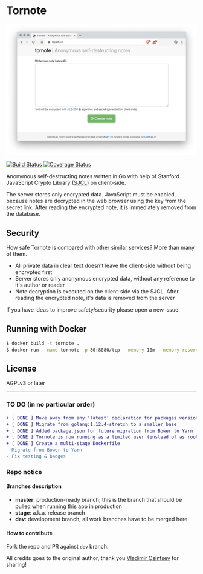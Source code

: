 # Tornote

![Screenshot](resources/screenshot.png)

[![Build Status](https://travis-ci.org/osminogin/tornote.svg?branch=master)](https://travis-ci.org/osminogin/tornote) [![Coverage Status](https://coveralls.io/repos/github/cig0/tornote/badge.svg?branch=master)](https://coveralls.io/github/cig0/tornote?branch=master)

Anonymous self-destructing notes written in Go with help of Stanford JavaScript Crypto Library ([SJCL](https://crypto.stanford.edu/sjcl/)) on client-side.

The server stores only encrypted data. JavaScript must be enabled, because notes are decrypted in the web browser using the key from the secret link. After reading the encrypted note, it is immediately removed from the database.

## Security

How safe Tornote is compared with other similar services? More than many of them.

+ All private data in clear text doesn't leave the client-side without being encrypted first
+ Server stores only anonymous encrypted data, without any reference to it's author or reader
+ Note decryption is executed on the client-side via the SJCL. After reading the encrypted note, it's data is removed from the server

If you have ideas to improve safety/security please open a new issue.

## Running with Docker

```bash
$ docker build -t tornote .
$ docker run --name tornote -p 80:8080/tcp --memory 10m --memory-reservation 8m --cpus 0.10 tornote
```

## License

AGPLv3 or later

----

### TO DO (in no particular order)

```diff
+ [ DONE ] Move away from any 'latest' declaration for packages versions
+ [ DONE ] Migrate from golang:1.12.4-stretch to a smaller base
+ [ DONE ] Added package.json for future migration from Bower to Yarn
+ [ DONE ] Tornote is now running as a limited user (instead of as root) for enhanced security
+ [ DONE ] Create a multi-stage Dockerfile
- Migrate from Bower to Yarn
- Fix testing & badges
```

### Repo notice

#### Branches description

+ **master**: production-ready branch; this is the branch that should be pulled when running this app in production
+ **stage**: a.k.a. release branch
+ **dev**: development branch; all work branches have to be merged here

#### How to contribute

Fork the repo and PR against `dev` branch.

All credits goes to the original author, thank you [Vladimir Osintsev](https://github.com/osminogin) for sharing!
